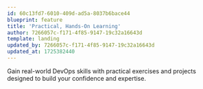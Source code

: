 ```yaml
---
id: 60c13fd7-6010-409d-ad5a-8037b6bace44
blueprint: feature
title: 'Practical, Hands-On Learning'
author: 7266057c-f171-4f85-9147-19c32a16643d
template: landing
updated_by: 7266057c-f171-4f85-9147-19c32a16643d
updated_at: 1725382440
---
```

Gain real-world DevOps skills with practical exercises and projects designed to build your confidence and expertise.